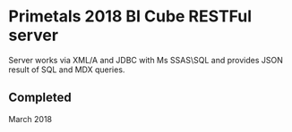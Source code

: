 # Primetals 2018 BI Cube RESTFul server
Server works via XML/A and JDBC with Ms SSAS\SQL and provides JSON result of SQL and MDX queries.   


## Completed
March 2018 

